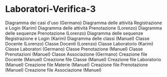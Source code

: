 # Laboratori-Verifica-3
Diagramma dei casi d'uso (Germano)
Diagramma delle attività Registrazione e Login (Karim)
Diagramma delle attività Prenotazione (Lorenzo)
Diagramma delle sequenze Prenotazione (Lorenzo)
Diagramma delle sequenze Registrazione e Login (Karim)
Diagramma delle classi (Manuel)
Classe Docente (Lorenzo)
Classe Docenti (Lorenzo)
Classe Laboratorio (Karim)
Classe Laboratori (Germano)
Classe Prenotazione (Manuel)
Classe Prenotazioni (Manuel)
Classe Associazione (Germano)
Creazione file Docente (Manuel)
Creazione file Classe (Manuel)
Creazione file Laboratorio (Manuel)
Creazione file Materie (Manuel)
Creazione file Prenotazione (Manuel)
Creazione file Associazione (Manuel)
